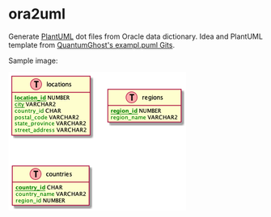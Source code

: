# ora2uml

Generate [PlantUML](https://plantuml.com) dot files from Oracle data dictionary. Idea and PlantUML template from [QuantumGhost's exampl.puml Gits](https://gist.github.com/QuantumGhost/0955a45383a0b6c0bc24f9654b3cb561).

Sample image:

![sample.puml](sample/sample.png)
